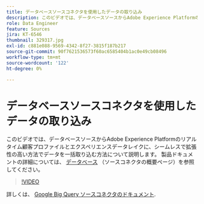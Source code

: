 ```yaml
---
title: データベースソースコネクタを使用したデータの取り込み
description: このビデオでは、データベースソースからAdobe Experience Platformのリアルタイム顧客プロファイルとエクスペリエンスデータレイクに、シームレスで拡張性の高い方法でデータを一括取り込む方法について説明します。
role: Data Engineer
feature: Sources
jira: KT-6546
thumbnail: 329317.jpg
exl-id: c881e088-9569-4342-8f27-3815f187b217
source-git-commit: 90f7621536573f60ac6585404b1ac0e49cb08496
workflow-type: tm+mt
source-wordcount: '122'
ht-degree: 0%

---
```


# データベースソースコネクタを使用したデータの取り込み

このビデオでは、データベースソースからAdobe Experience Platformのリアルタイム顧客プロファイルとエクスペリエンスデータレイクに、シームレスで拡張性の高い方法でデータを一括取り込む方法について説明します。 製品ドキュメントの詳細については、 [データベース](https://experienceleague.adobe.com/docs/experience-platform/sources/home.html?lang=en#database) （ソースコネクタの概要ページ）を参照してください。

>[!VIDEO](https://video.tv.adobe.com/v/329317?quality=12&learn=on)

詳しくは、 [Google Big Query ソースコネクタのドキュメント](https://experienceleague.adobe.com/docs/experience-platform/sources/ui-tutorials/create/databases/bigquery.html).
